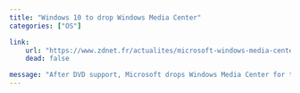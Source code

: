 ```yaml
---
title: "Windows 10 to drop Windows Media Center"
categories: ["OS"]

link:
    url: "https://www.zdnet.fr/actualites/microsoft-windows-media-center-passe-a-la-trappe-39818840.htm"
    dead: false

message: "After DVD support, Microsoft drops Windows Media Center for their OS."
---
```


